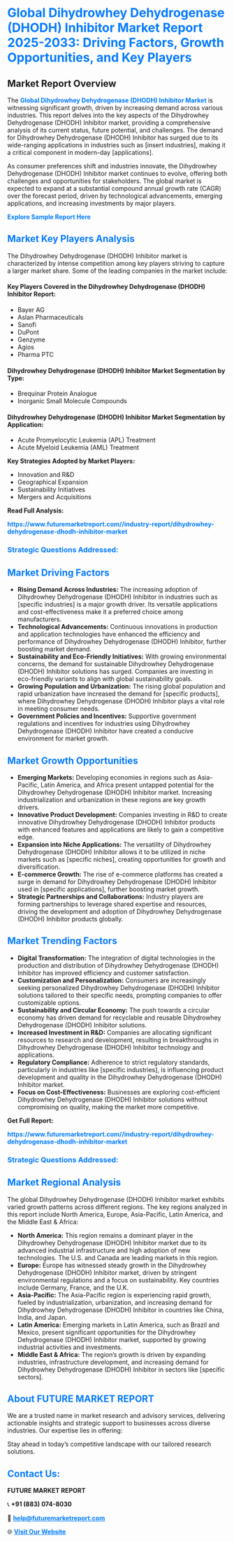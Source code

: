 <h1 style="color: #007BFF;">Global Dihydrowhey Dehydrogenase (DHODH) Inhibitor Market Report 2025-2033: Driving Factors, Growth Opportunities, and Key Players</h1>

<section id="overview">
<h2>Market Report Overview</h2>
<p>The <a href="https://www.futuremarketreport.com//industry-report/dihydrowhey-dehydrogenase-dhodh-inhibitor-market" style="color: #007BFF; text-decoration: none;"><strong>Global Dihydrowhey Dehydrogenase (DHODH) Inhibitor Market</strong></a> is witnessing significant growth, driven by increasing demand across various industries. This report delves into the key aspects of the Dihydrowhey Dehydrogenase (DHODH) Inhibitor market, providing a comprehensive analysis of its current status, future potential, and challenges. The demand for Dihydrowhey Dehydrogenase (DHODH) Inhibitor has surged due to its wide-ranging applications in industries such as [insert industries], making it a critical component in modern-day [applications].</p>
<p>As consumer preferences shift and industries innovate, the Dihydrowhey Dehydrogenase (DHODH) Inhibitor market continues to evolve, offering both challenges and opportunities for stakeholders. The global market is expected to expand at a substantial compound annual growth rate (CAGR) over the forecast period, driven by technological advancements, emerging applications, and increasing investments by major players.</p>
</section>

<section id="overview">
<p><a href="https://www.futuremarketreport.com//request-sample/reportId=50268" style="color: #007BFF; text-decoration: none;"><strong>Explore Sample Report Here</strong></a></p>
</section>

<section id="key-players">
<h2 style="color: #007BFF;">Market Key Players Analysis</h2>
<p>The Dihydrowhey Dehydrogenase (DHODH) Inhibitor market is characterized by intense competition among key players striving to capture a larger market share. Some of the leading companies in the market include:</p>
<h4>Key Players Covered in the Dihydrowhey Dehydrogenase (DHODH) Inhibitor Report:</h4>
<ul><li>Bayer AG</li><li>Aslan Pharmaceuticals</li><li>Sanofi</li><li>DuPont</li><li>Genzyme</li><li>Agios</li><li>Pharma PTC</li></ul>
<h4>Dihydrowhey Dehydrogenase (DHODH) Inhibitor Market Segmentation by Type:</h4>
<ul><li>Brequinar Protein Analogue</li><li>Inorganic Small Molecule Compounds</li></ul>

<h4>Dihydrowhey Dehydrogenase (DHODH) Inhibitor Market Segmentation by Application:</h4>
<ul><li>Acute Promyelocytic Leukemia (APL) Treatment</li><li>Acute Myeloid Leukemia (AML) Treatment</li></ul>
<p><strong>Key Strategies Adopted by Market Players:</strong></p>
<ul>
<li>Innovation and R&D</li>
<li>Geographical Expansion</li>
<li>Sustainability Initiatives</li>
<li>Mergers and Acquisitions</li>
</ul>
</section>

<section>
<p><strong>Read Full Analysis: </strong></p><a href="https://www.futuremarketreport.com//industry-report/dihydrowhey-dehydrogenase-dhodh-inhibitor-market" style="color: #007BFF; text-decoration: none;"><strong>https://www.futuremarketreport.com//industry-report/dihydrowhey-dehydrogenase-dhodh-inhibitor-market</strong></a>
<h3 style="color: #007BFF;">Strategic Questions Addressed:</h3>
</section>

<section id="driving-factors">
<h2 style="color: #007BFF;">Market Driving Factors</h2>
<ul>
<li><strong>Rising Demand Across Industries:</strong> The increasing adoption of Dihydrowhey Dehydrogenase (DHODH) Inhibitor in industries such as [specific industries] is a major growth driver. Its versatile applications and cost-effectiveness make it a preferred choice among manufacturers.</li>
<li><strong>Technological Advancements:</strong> Continuous innovations in production and application technologies have enhanced the efficiency and performance of Dihydrowhey Dehydrogenase (DHODH) Inhibitor, further boosting market demand.</li>
<li><strong>Sustainability and Eco-Friendly Initiatives:</strong> With growing environmental concerns, the demand for sustainable Dihydrowhey Dehydrogenase (DHODH) Inhibitor solutions has surged. Companies are investing in eco-friendly variants to align with global sustainability goals.</li>
<li><strong>Growing Population and Urbanization:</strong> The rising global population and rapid urbanization have increased the demand for [specific products], where Dihydrowhey Dehydrogenase (DHODH) Inhibitor plays a vital role in meeting consumer needs.</li>
<li><strong>Government Policies and Incentives:</strong> Supportive government regulations and incentives for industries using Dihydrowhey Dehydrogenase (DHODH) Inhibitor have created a conducive environment for market growth.</li>
</ul>
</section>

<section id="growth-opportunities">
<h2 style="color: #007BFF;">Market Growth Opportunities</h2>
<ul>
<li><strong>Emerging Markets:</strong> Developing economies in regions such as Asia-Pacific, Latin America, and Africa present untapped potential for the Dihydrowhey Dehydrogenase (DHODH) Inhibitor market. Increasing industrialization and urbanization in these regions are key growth drivers.</li>
<li><strong>Innovative Product Development:</strong> Companies investing in R&D to create innovative Dihydrowhey Dehydrogenase (DHODH) Inhibitor products with enhanced features and applications are likely to gain a competitive edge.</li>
<li><strong>Expansion into Niche Applications:</strong> The versatility of Dihydrowhey Dehydrogenase (DHODH) Inhibitor allows it to be utilized in niche markets such as [specific niches], creating opportunities for growth and diversification.</li>
<li><strong>E-commerce Growth:</strong> The rise of e-commerce platforms has created a surge in demand for Dihydrowhey Dehydrogenase (DHODH) Inhibitor used in [specific applications], further boosting market growth.</li>
<li><strong>Strategic Partnerships and Collaborations:</strong> Industry players are forming partnerships to leverage shared expertise and resources, driving the development and adoption of Dihydrowhey Dehydrogenase (DHODH) Inhibitor products globally.</li>
</ul>
</section>

<section id="trending-factors">
<h2 style="color: #007BFF;">Market Trending Factors</h2>
<ul>
<li><strong>Digital Transformation:</strong> The integration of digital technologies in the production and distribution of Dihydrowhey Dehydrogenase (DHODH) Inhibitor has improved efficiency and customer satisfaction.</li>
<li><strong>Customization and Personalization:</strong> Consumers are increasingly seeking personalized Dihydrowhey Dehydrogenase (DHODH) Inhibitor solutions tailored to their specific needs, prompting companies to offer customizable options.</li>
<li><strong>Sustainability and Circular Economy:</strong> The push towards a circular economy has driven demand for recyclable and reusable Dihydrowhey Dehydrogenase (DHODH) Inhibitor solutions.</li>
<li><strong>Increased Investment in R&D:</strong> Companies are allocating significant resources to research and development, resulting in breakthroughs in Dihydrowhey Dehydrogenase (DHODH) Inhibitor technology and applications.</li>
<li><strong>Regulatory Compliance:</strong> Adherence to strict regulatory standards, particularly in industries like [specific industries], is influencing product development and quality in the Dihydrowhey Dehydrogenase (DHODH) Inhibitor market.</li>
<li><strong>Focus on Cost-Effectiveness:</strong> Businesses are exploring cost-efficient Dihydrowhey Dehydrogenase (DHODH) Inhibitor solutions without compromising on quality, making the market more competitive.</li>
</ul>
</section>

<section>
<p><strong>Get Full Report: </strong></p><a href="https://www.futuremarketreport.com//industry-report/dihydrowhey-dehydrogenase-dhodh-inhibitor-market" style="color: #007BFF; text-decoration: none;"><strong>https://www.futuremarketreport.com//industry-report/dihydrowhey-dehydrogenase-dhodh-inhibitor-market</strong></a>
<h3 style="color: #007BFF;">Strategic Questions Addressed:</h3>
</section>


<section id="regional-analysis">
<h2 style="color: #007BFF;">Market Regional Analysis</h2>
<p>The global Dihydrowhey Dehydrogenase (DHODH) Inhibitor market exhibits varied growth patterns across different regions. The key regions analyzed in this report include North America, Europe, Asia-Pacific, Latin America, and the Middle East & Africa:</p>
<ul>
<li><strong>North America:</strong> This region remains a dominant player in the Dihydrowhey Dehydrogenase (DHODH) Inhibitor market due to its advanced industrial infrastructure and high adoption of new technologies. The U.S. and Canada are leading markets in this region.</li>
<li><strong>Europe:</strong> Europe has witnessed steady growth in the Dihydrowhey Dehydrogenase (DHODH) Inhibitor market, driven by stringent environmental regulations and a focus on sustainability. Key countries include Germany, France, and the U.K.</li>
<li><strong>Asia-Pacific:</strong> The Asia-Pacific region is experiencing rapid growth, fueled by industrialization, urbanization, and increasing demand for Dihydrowhey Dehydrogenase (DHODH) Inhibitor in countries like China, India, and Japan.</li>
<li><strong>Latin America:</strong> Emerging markets in Latin America, such as Brazil and Mexico, present significant opportunities for the Dihydrowhey Dehydrogenase (DHODH) Inhibitor market, supported by growing industrial activities and investments.</li>
<li><strong>Middle East & Africa:</strong> The region’s growth is driven by expanding industries, infrastructure development, and increasing demand for Dihydrowhey Dehydrogenase (DHODH) Inhibitor in sectors like [specific sectors].</li>
</ul>
</section>

<footer>
<h2 style="color: #007BFF;">About FUTURE MARKET REPORT</h2>
<p>We are a trusted name in market research and advisory services, delivering actionable insights and strategic support to businesses across diverse industries. Our expertise lies in offering:</p>

<p>Stay ahead in today’s competitive landscape with our tailored research solutions.</p>

<h2 style="color: #007BFF;">Contact Us:</h2>
<p><strong>FUTURE MARKET REPORT</strong></p>
<p>📞 <strong>+91 (883) 074-8030</strong></p>
<p>📧 <strong><a href="mailto:help@futuremarketreport.com" style="color: #007BFF;">help@futuremarketreport.com</a></strong></p>
<p>🌐 <strong><a href="https://www.futuremarketreport.com/" style="color: #007BFF;">Visit Our Website</a></strong></p>
</footer>